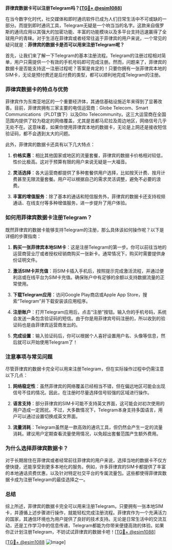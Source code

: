 **菲律宾数据卡可以注册Telegram吗？[[TG💪+ @esim1088](https://t.me/s/esim1088)]**

在当今数字化时代，社交媒体和即时通讯软件已成为人们日常生活中不可或缺的一部分。而提到即时通讯工具，Telegram无疑是一个响当当的名字。这款来自俄罗斯的通讯应用以其强大的加密功能、丰富的功能模块以及多平台支持迅速赢得了全球用户的青睐。对于生活在菲律宾或者经常往返于菲律宾的用户来说，一个常见的疑问就是：**菲律宾的数据卡是否可以用来注册Telegram呢？**

首先，让我们来了解一下Telegram的基本注册流程。Telegram的注册过程相对简单，用户只需提供一个有效的手机号码即可完成注册。然而，问题来了，菲律宾的数据卡是否能支持这一注册过程呢？答案是肯定的！只要你拥有一张菲律宾本地的SIM卡，无论是预付费还是后付费的类型，都可以顺利地完成Telegram的注册。

### **菲律宾数据卡的特点与优势**

菲律宾作为东南亚地区的一个重要经济体，其通信基础设施近年来得到了显著改善。目前，菲律宾拥有三家主要的电信运营商：Globe Telecom、Smart Communications（PLDT旗下）以及Dito Telecommunity。这三大运营商在全国范围内提供了较为稳定的网络覆盖，尤其是首都马尼拉及周边地区，网络信号几乎无处不在。这意味着，如果你使用菲律宾本地的数据卡，无论是上网还是接收短信验证码，都不会遇到太大的问题。

此外，菲律宾的数据卡还具有以下几大特点：

1. **价格实惠**：相比其他国家或地区的流量套餐，菲律宾的数据卡价格相对较低，性价比极高。这对于预算有限的用户来说无疑是一大福音。
   
2. **灵活选择**：各大运营商都提供了多种套餐供用户选择，比如按天计费、按月计费甚至无限流量套餐。用户可以根据自己的需求灵活调整，避免不必要的浪费。

3. **丰富的增值服务**：除了基本的通话和短信服务外，菲律宾的数据卡还支持视频通话、在线支付等多种增值服务，进一步提升了用户体验。

### **如何用菲律宾数据卡注册Telegram？**

既然菲律宾的数据卡能够支持Telegram的注册，那么具体该如何操作呢？以下是详细的步骤指南：

1. **购买一张菲律宾本地SIM卡**：这是注册Telegram的第一步。你可以前往当地的运营商营业厅或者授权经销商购买一张新卡。通常情况下，购买时需要提供身份证明文件。

2. **激活SIM卡并充值**：将SIM卡插入手机后，按照提示完成激活流程，并通过便利店或在线平台为SIM卡充值。确保账户中有足够的余额以支持数据流量的正常使用。

3. **下载Telegram应用**：访问Google Play商店或Apple App Store，搜索“Telegram”并下载安装该应用程序。

4. **注册账户**：打开Telegram应用后，点击“注册”按钮。输入你的手机号码，系统会发送一条包含验证码的短信。由于你是用菲律宾号码注册的，所以收到的验证码也是由菲律宾运营商发出的。

5. **完成设置**：输入验证码后，你可以根据个人喜好设置用户名、头像等信息，然后就可以开始使用Telegram了！

### **注意事项与常见问题**

尽管菲律宾的数据卡完全可以用来注册Telegram，但在实际操作过程中仍需注意以下几点：

1. **网络稳定性**：虽然菲律宾的网络覆盖已经相当不错，但在偏远地区可能会出现信号不佳的情况。因此，在注册时尽量选择信号较强的区域进行操作。

2. **语言支持**：部分菲律宾的SIM卡可能不支持英文界面，这可能会对初次使用的用户造成一定困扰。不过，大多数情况下，Telegram本身支持多国语言，用户可以通过设置切换成英文界面。

3. **流量消耗**：Telegram虽然是一款高效的通讯工具，但仍然会产生一定的流量消耗。建议用户定期查看流量使用情况，以免超出套餐范围产生额外费用。

### **为什么选择菲律宾数据卡？**

对于长期居住在菲律宾或者经常前往菲律宾的用户来说，选择当地的数据卡不仅方便快捷，还能享受到更多本地化的服务。例如，许多菲律宾的SIM卡都提供了丰富的本地通话资费优惠，以及针对特定社交平台的专属流量包。这些都使得菲律宾数据卡成为注册Telegram的最佳选择之一。

### **总结**

综上所述，菲律宾的数据卡完全可以用来注册Telegram。只要拥有一张本地SIM卡，并遵循上述步骤进行操作，就能轻松完成注册流程。菲律宾作为一个充满活力的国家，其通信环境也为用户提供了良好的技术支持。无论是日常生活中的交流互动，还是工作学习中的信息传递，Telegram都能为你带来便捷高效的体验。如果你正计划注册Telegram，不妨试试菲律宾的数据卡吧！[[TG💪+ @esim1088](https://t.me/s/esim1088)]

[[TG💪+ @esim1088](https://t.me/s/esim1088) ![Image](https://i.postimg.cc/4NQfJmqS/Snipaste-2025-05-13-00-14-12.png)]